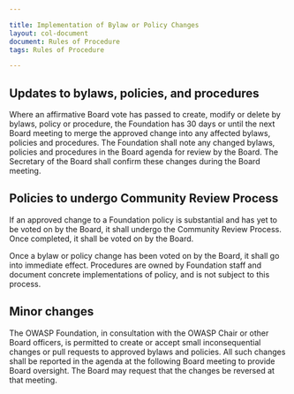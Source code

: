 ```yaml
---

title: Implementation of Bylaw or Policy Changes
layout: col-document
document: Rules of Procedure
tags: Rules of Procedure

---
```


## Updates to bylaws, policies, and procedures

Where an affirmative Board vote has passed to create, modify or delete by bylaws, policy or procedure, the Foundation has 30 days or until the next Board meeting to merge the approved change into any affected bylaws, policies and procedures. The Foundation shall note any changed bylaws, policies and procedures in the Board agenda for review by the Board. The Secretary of the Board shall confirm these changes during the Board meeting.

## Policies to undergo Community Review Process

If an approved change to a Foundation policy is substantial and has yet to be voted on by the Board, it shall undergo the Community Review Process. Once completed, it shall be voted on by the Board.

Once a bylaw or policy change has been voted on by the Board, it shall go into immediate effect. Procedures are owned by Foundation staff and document concrete implementations of policy, and is not subject to this process.

## Minor changes

The OWASP Foundation, in consultation with the OWASP Chair or other Board officers, is permitted to create or accept small inconsequential changes or pull requests to approved bylaws and policies. All such changes shall be reported in the agenda at the following Board meeting to provide Board oversight. The Board may request that the changes be reversed at that meeting.
